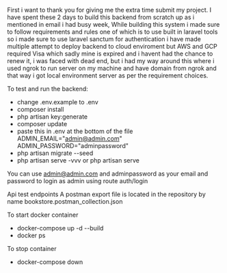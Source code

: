 First i want to thank you for giving me the extra time submit my project. 
I have spent these 2 days to build this backend from scratch up as i mentioned in email i had busy week, 
While building this system i made sure to follow requirements and rules one of which is to use built in
laravel tools so i made sure to use laravel sanctum for authentication i have made multiple attempt to deploy backend 
to cloud enviroment but AWS and GCP required Visa which sadly mine is expired and i havent had the chance to renew it, 
i was faced with dead end, but i had my way around this where i used ngrok to run server on my machine and have domain from ngrok 
and that way i got local environment server as per the requirement choices.

To test and run the backend:

- change .env.example to .env
- composer install
- php artisan key:generate
- composer update
- paste this in .env at the bottom of the file
ADMIN_EMAIL="admin@admin.com"
ADMIN_PASSWORD="adminpassword"
- php artisan migrate --seed
- php artisan serve -vvv or php artisan serve

You can use admin@admin.com and adminpassword as your email and password to login as admin using route auth/login


Api test endpoints
A postman export file is located in the repository by name bookstore.postman_collection.json


To start docker container
- docker-compose up -d --build
- docker ps

To stop container 
- docker-compose down